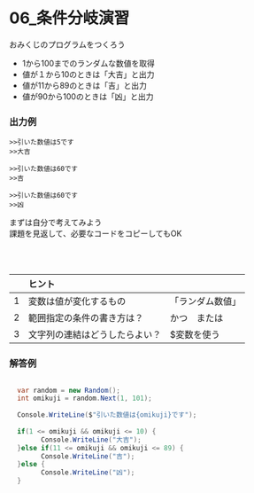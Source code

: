 # **06_条件分岐演習**

おみくじのプログラムをつくろう  

- 1から100までのランダムな数値を取得
- 値が１から10のときは「大吉」と出力
- 値が11から89のときは「吉」と出力
- 値が90から100のときは「凶」と出力

### **出力例**

```
>>引いた数値は5です
>>大吉
```

```
>>引いた数値は60です
>>吉
```

```
>>引いた数値は60です
>>凶
```


まずは自分で考えてみよう  
課題を見返して、必要なコードをコピーしてもOK

<br><br>

|    |  ヒント  |    |
| :----: | :---- | :---- |
|  1  | 変数は値が変化するもの  | 「ランダム数値」 |
|  2  | 範囲指定の条件の書き方は？  | かつ　または  |
|  3  | 文字列の連結はどうしたらよい？  | $変数を使う  |


### **解答例**

```c#

  var random = new Random();
  int omikuji = random.Next(1, 101); 
  
  Console.WriteLine($"引いた数値は{omikuji}です");
  
  if(1 <= omikuji && omikuji <= 10) {
        Console.WriteLine("大吉");
  }else if(11 <= omikuji && omikuji <= 89) {
        Console.WriteLine("吉");
  }else {
        Console.WriteLine("凶");
  }

```